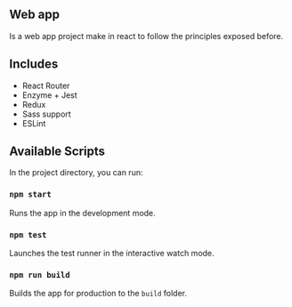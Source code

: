 

## Web app 

Is a web app project make in react to follow the principles exposed before.

## Includes
- React Router
- Enzyme + Jest
- Redux
- Sass support
- ESLint

## Available Scripts

In the project directory, you can run:

### `npm start`

Runs the app in the development mode.

### `npm test`

Launches the test runner in the interactive watch mode.

### `npm run build`

Builds the app for production to the `build` folder.



